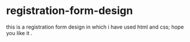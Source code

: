 # registration-form-design
this is a registration form design in which i have used html and css;
hope you like it .
